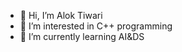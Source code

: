 - 👋 Hi, I’m Alok Tiwari
- 👀 I’m interested in C++ programming
- 🌱 I’m currently learning AI&DS
<!---
AalokT-80/AalokT-80 is a ✨ special ✨ repository because its `README.md` (this file) appears on your GitHub profile.
You can click the Preview link to take a look at your changes.
--->
